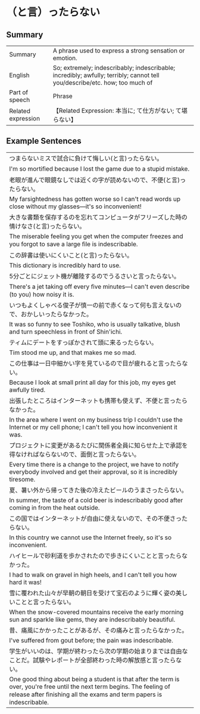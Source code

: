 # （と言）ったらない

## Summary

<table><tr>   <td>Summary</td>   <td>A phrase used to express a strong sensation or emotion.</td></tr><tr>   <td>English</td>   <td>So; extremely; indescribably; indescribable; incredibly; awfully; terribly; cannot tell you/describe/etc. how; too much of</td></tr><tr>   <td>Part of speech</td>   <td>Phrase</td></tr><tr>   <td>Related expression</td>   <td>【Related Expression: 本当に; て仕方がない; て堪らない】</td></tr></table>

## Example Sentences

<table><tr><td>つまらないミスで試合に負けて悔しい(と言)ったらない。</td></tr><tr><td>I'm so mortiﬁed because I lost the game due to a stupid mistake.</td></tr><tr><td>老眼が進んで眼鏡なしでは近くの字が読めないので、不便(と言)ったらない。</td></tr><tr><td>My farsightedness has gotten worse so I can't read words up close without my glasses—it's so inconvenient!</td></tr><tr><td>大きな書類を保存するのを忘れてコンピュータがフリーズした時の情けなさ(と言)ったらない。</td></tr><tr><td>The miserable feeling you get when the computer freezes and you forgot to save a large ﬁle is indescribable.</td></tr><tr><td>この辞書は使いにくいこと(と言)ったらない。</td></tr><tr><td>This dictionary is incredibly hard to use.</td></tr><tr><td>5分ごとにジェット機が離陸するのでうるさいと言ったらない。</td></tr><tr><td>There's a jet taking off every ﬁve minutes—I can't even describe (to you) how noisy it is.</td></tr><tr><td>いつもよくしゃべる俊子が慎一の前で赤くなって何も言えないので、おかしいったらなかった。</td></tr><tr><td>It was so funny to see Toshiko, who is usually talkative, blush and turn speechless in front of Shin'ichi.</td></tr><tr><td>ティムにデートをすっぽかされて頭に来るったらない。</td></tr><tr><td>Tim stood me up, and that makes me so mad.</td></tr><tr><td>この仕事は一日中細かい字を見ているので目が疲れると言ったらない。</td></tr><tr><td>Because I look at small print all day for this job, my eyes get awfully tired.</td></tr><tr><td>出張したところはインターネットも携帯も使えず、不便と言ったらなかった。</td></tr><tr><td>In the area where I went on my business trip I couldn't use the Internet or my cell phone; I can't tell you how inconvenient it was.</td></tr><tr><td>プロジェクトに変更があるたびに関係者全員に知らせた上で承認を得なければならないので、面倒と言ったらない。</td></tr><tr><td>Every time there is a change to the project, we have to notify everybody involved and get their approval, so it is incredibly tiresome.</td></tr><tr><td>夏、暑い外から帰ってきた後の冷えたビールのうまさったらない。</td></tr><tr><td>In summer, the taste of a cold beer is indescribably good after coming in from the heat outside.</td></tr><tr><td>この国ではインターネットが自由に使えないので、その不便さったらない。</td></tr><tr><td>In this country we cannot use the Internet freely, so it's so inconvenient.</td></tr><tr><td>ハイヒールで砂利道を歩かされたので歩きにくいことと言ったらなかった。</td></tr><tr><td>I had to walk on gravel in high heels, and I can't tell you how hard it was!</td></tr><tr><td>雪に覆われた山々が早朝の朝日を受けて宝石のように輝く姿の美しいことと言ったらない。</td></tr><tr><td>When the snow-covered mountains receive the early morning sun and sparkle like gems, they are indescribably beautiful.</td></tr><tr><td>昔、痛風にかかったことがあるが、その痛みと言ったらなかった。</td></tr><tr><td>I've suffered from gout before; the pain was indescribable.</td></tr><tr><td>学生がいいのは、学期が終わったら次の学期の始まりまでは自由なことだ。試験やレポートが全部終わった時の解放感と言ったらない。</td></tr><tr><td>One good thing about being a student is that after the term is over, you're free until the next term begins. The feeling of release after ﬁnishing all the exams and term papers is indescribable.</td></tr></table>

